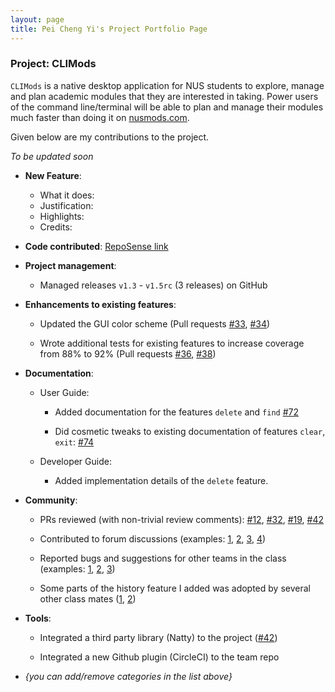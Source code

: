 ```yaml
---
layout: page
title: Pei Cheng Yi's Project Portfolio Page
---
```


### Project: CLIMods


`CLIMods` is a native desktop application for NUS students to explore, manage and plan academic
modules that they are interested in taking. Power users of the command line/terminal will be able to
plan and manage their modules much faster than doing it on [nusmods.com](https://nusmods.com).

Given below are my contributions to the project.

_To be updated soon_


* **New Feature**: 

  * What it does: 
  * Justification: 
  * Highlights:
  * Credits: 

* **Code contributed**: [RepoSense link]()


* **Project management**:

  * Managed releases `v1.3` - `v1.5rc` (3 releases) on GitHub


* **Enhancements to existing features**:

  * Updated the GUI color scheme (Pull requests [\#33](), [\#34]())

  * Wrote additional tests for existing features to increase coverage from 88% to 92% (Pull requests [\#36](), [\#38]())


* **Documentation**:

  * User Guide:

    * Added documentation for the features `delete` and `find` [\#72]()

    * Did cosmetic tweaks to existing documentation of features `clear`, `exit`: [\#74]()

  * Developer Guide:

    * Added implementation details of the `delete` feature.


* **Community**:

  * PRs reviewed (with non-trivial review comments): [\#12](), [\#32](), [\#19](), [\#42]()

  * Contributed to forum discussions (examples: [1](), [2](), [3](), [4]())

  * Reported bugs and suggestions for other teams in the class (examples: [1](), [2](), [3]())

  * Some parts of the history feature I added was adopted by several other class mates ([1](), [2]())


* **Tools**:

  * Integrated a third party library (Natty) to the project ([\#42]())

  * Integrated a new Github plugin (CircleCI) to the team repo


* _{you can add/remove categories in the list above}_
